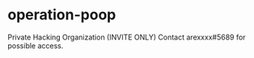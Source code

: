 # operation-poop
Private Hacking Organization
(INVITE ONLY)
Contact arexxxx#5689 for possible access.
